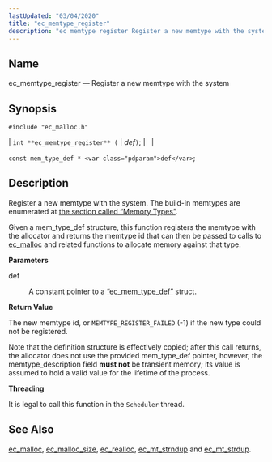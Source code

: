 ```yaml
---
lastUpdated: "03/04/2020"
title: "ec_memtype_register"
description: "ec memtype register Register a new memtype with the system int ec memtype register def const mem type def def Register a new memtype with the system The build in memtypes are enumerated at the section called Memory Types Given a mem type def structure this function registers the memtype..."
---
```


<a name="apis.ec_memtype_register"></a> 
## Name

ec_memtype_register — Register a new memtype with the system

## Synopsis

`#include "ec_malloc.h"`

| `int **ec_memtype_register** (` | <var class="pdparam">def</var>`)`; |   |

`const mem_type_def * <var class="pdparam">def</var>`;<a name="idp54897392"></a> 
## Description

Register a new memtype with the system. The build-in memtypes are enumerated at [the section called “Memory Types”](/momentum/3/3-api/apis-ec-malloc#apis.ec_malloc.types).

Given a mem_type_def structure, this function registers the memtype with the allocator and returns the memtype id that can then be passed to calls to [ec_malloc](/momentum/3/3-api/apis-ec-malloc) and related functions to allocate memory against that type.

**<a name="idp54900432"></a> Parameters**

<dl class="variablelist">

<dt>def</dt>

<dd>

A constant pointer to a [“ec_mem_type_def”](/momentum/3/3-api/structs-ec-mem-type-def) struct.

</dd>

</dl>

**<a name="idp54903712"></a> Return Value**

The new memtype id, or `MEMTYPE_REGISTER_FAILED` (-1) if the new type could not be registered.

Note that the definition structure is effectively copied; after this call returns, the allocator does not use the provided mem_type_def pointer, however, the memtype_description field **must not**     be transient memory; its value is assumed to hold a valid value for the lifetime of the process.

**<a name="idp54906576"></a> Threading**

It is legal to call this function in the `Scheduler` thread.

<a name="idp54908112"></a> 
## See Also

[ec_malloc](/momentum/3/3-api/apis-ec-malloc), [ec_malloc_size](/momentum/3/3-api/apis-ec-malloc-size), [ec_realloc](/momentum/3/3-api/apis-ec-realloc), [ec_mt_strndup](/momentum/3/3-api/apis-ec-mt-strndup) and [ec_mt_strdup](/momentum/3/3-api/apis-ec-mt-strdup).